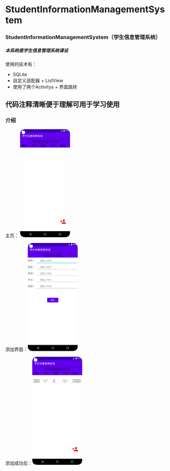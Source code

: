 # StudentInformationManagementSystem
### StudentInformationManagementSystem（学生信息管理系统）

##### 本系统是学生信息管理系统课设
使用的技术有：
- SQLite
- 自定义适配器 + ListView
- 使用了两个Activitys + 界面跳转

## 代码注释清晰便于理解可用于学习使用

### 介绍

主页： <img src="img/Home.png" alt="Home" style="zoom: 33%;" />



添加界面：<img src="img/add.png" alt="after_add" style="zoom: 33%;" />

添加成功后：<img src="img/after_add.png" alt="after_add" style="zoom:33%;" />